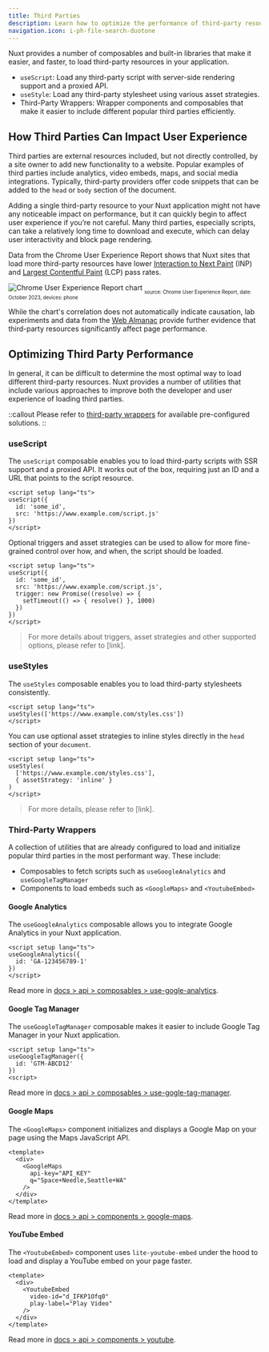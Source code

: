 ```yaml
---
title: Third Parties
description: Learn how to optimize the performance of third-party resources using built-in composables and components.
navigation.icon: i-ph-file-search-duotone
---
```


Nuxt provides a number of composables and built-in libraries that make it easier, and faster, to load third-party resources in your application.

- `useScript`: Load any third-party script with server-side rendering support and a proxied API.
- `useStyle`: Load any third-party stylesheet using various asset strategies.
- Third-Party Wrappers: Wrapper components and composables that make it easier to include different popular third parties efficiently.

## How Third Parties Can Impact User Experience

Third parties are external resources included, but not directly controlled, by a site owner to add new functionality to a website. Popular examples of third parties include analytics, video embeds, maps, and social media integrations. Typically, third-party providers offer code snippets that can be added to the `head` or `body` section of the document.

Adding a single third-party resource to your Nuxt application might not have any noticeable impact on performance, but it can quickly begin to affect user experience if you’re not careful. Many third parties, especially scripts, can take a relatively long time to download and execute, which can delay user interactivity and block page rendering.

Data from the Chrome User Experience Report shows that Nuxt sites that load more third-party resources have lower [Interaction to Next Paint](https://web.dev/articles/inp) (INP) and [Largest Contentful Paint](https://web.dev/articles/lcp) (LCP) pass rates.

![Chrome User Experience Report chart](/assets/docs/getting-started/third-parties/chart.png)
<sub><sub>
source: Chrome User Experience Report,
date: October 2023,
devices: phone
</sub></sub>

While the chart's correlation does not automatically indicate causation, lab experiments and data from the [Web Almanac](https://almanac.httparchive.org/en/2022/third-parties) provide further evidence that third-party resources significantly affect page performance.

## Optimizing Third Party Performance

In general, it can be difficult to determine the most optimal way to load different third-party resources. Nuxt provides a number of utilities that include various approaches to improve both the developer and user experience of loading third parties.

::callout
Please refer to [third-party wrappers](#third-party-wrappers) for available pre-configured solutions.
::

### useScript

The `useScript` composable enables you to load third-party scripts with SSR support and a proxied API. It works out of the box, requiring just an ID and a URL that points to the script resource.

```vue
<script setup lang="ts">
useScript({
  id: 'some_id',
  src: 'https://www.example.com/script.js'
})
</script>
```

Optional triggers and asset strategies can be used to allow for more fine-grained control over how, and when, the script should be loaded.

```vue
<script setup lang="ts">
useScript({
  id: 'some_id',
  src: 'https://www.example.com/script.js',
  trigger: new Promise((resolve) => {
    setTimeout(() => { resolve() }, 1000)
  })
})
</script>
```

> For more details about triggers, asset strategies and other supported options, please refer to [link].

### useStyles

The `useStyles` composable enables you to load third-party stylesheets consistently.

```vue
<script setup lang="ts">
useStyles(['https://www.example.com/styles.css'])
</script>
```

You can use optional asset strategies to inline styles directly in the `head` section of your `document`.

```vue
<script setup lang="ts">
useStyles(
  ['https://www.example.com/styles.css'],
  { assetStrategy: 'inline' }
)
</script>
```

> For more details, please refer to [link].

### Third-Party Wrappers

A collection of utilities that are already configured to load and initialize popular third parties in the most performant way. These include:

- Composables to fetch scripts such as `useGoogleAnalytics` and `useGoogleTagManager`
- Components to load embeds such as `<GoogleMaps>` and `<YoutubeEmbed>`

#### Google Analytics

The `useGoogleAnalytics` composable allows you to integrate Google Analytics in your Nuxt application.

```vue
<script setup lang="ts">
useGoogleAnalytics({
  id: 'GA-123456789-1'
})
</script>
```

Read more in [docs > api > composables > use-gogle-analytics](../3.api/2.composables/use-google-analytics.md).

#### Google Tag Manager

The `useGoogleTagManager` composable makes it easier to include Google Tag Manager in your Nuxt application.

```vue
<script setup lang="ts">
useGoogleTagManager({
  id: 'GTM-ABCD12'
})
<script>
```

Read more in [docs > api > composables > use-gogle-tag-manager](../3.api/2.composables/use-google-tag-manager.md).

#### Google Maps

The `<GoogleMaps>` component initializes and displays a Google Map on your page using the Maps JavaScript API.

```vue
​​<template>
  <div>
    <GoogleMaps
      api-key="API_KEY"
      q="Space+Needle,Seattle+WA"
    />
  </div>
</template>
```

Read more in [docs > api > components > google-maps](../3.api/1.components/12.google-maps.md).

#### YouTube Embed

The `<YoutubeEmbed>` component uses `lite-youtube-embed` under the hood to load and display a YouTube embed on your page faster.

```vue
​​<template>
  <div>
    <YoutubeEmbed
      video-id="d_IFKP1Ofq0"
      play-label="Play Video"
    />
  </div>
</template>
```

Read more in [docs > api > components > youtube](../3.api/1.components/13.youtube-embed.md).
